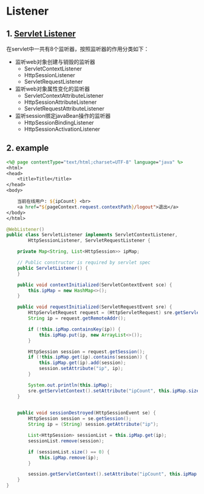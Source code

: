 # Listener

## 1. [Servlet Listener](http://www.monkey1024.com/javaweb/986)

在servlet中一共有8个监听器，按照监听器的作用分类如下：

-   监听web对象创建与销毁的监听器
    -   ServletContextListener
    -   HttpSessionListener
    -   ServletRequestListener
-   监听web对象属性变化的监听器
    -   ServletContextAttributeListener
    -   HttpSessionAttributeListener
    -   ServletRequestAttributeListener
-   监听session绑定javaBean操作的监听器
    -   HttpSessionBindingListener
    -   HttpSessionActivationListener

## 2. example

```jsp
<%@ page contentType="text/html;charset=UTF-8" language="java" %>
<html>
<head>
    <title>Title</title>
</head>
<body>

    当前在线用户: ${ipCount} <br>
    <a href="${pageContext.request.contextPath}/logout">退出</a>
</body>
</html>
```

```java
@WebListener()
public class ServletListener implements ServletContextListener,
        HttpSessionListener, ServletRequestListener {

    private Map<String, List<HttpSession>> ipMap;

    // Public constructor is required by servlet spec
    public ServletListener() {
    }

    public void contextInitialized(ServletContextEvent sce) {
        this.ipMap = new HashMap<>();
    }

    public void requestInitialized(ServletRequestEvent sre) {
        HttpServletRequest request = (HttpServletRequest) sre.getServletRequest();
        String ip = request.getRemoteAddr();

        if (!this.ipMap.containsKey(ip)) {
            this.ipMap.put(ip, new ArrayList<>());
        }

        HttpSession session = request.getSession();
        if (!this.ipMap.get(ip).contains(session)) {
            this.ipMap.get(ip).add(session);
            session.setAttribute("ip", ip);
        }

        System.out.println(this.ipMap);
        sre.getServletContext().setAttribute("ipCount", this.ipMap.size());
    }
    

    public void sessionDestroyed(HttpSessionEvent se) {
        HttpSession session = se.getSession();
        String ip = (String) session.getAttribute("ip");

        List<HttpSession> sessionList = this.ipMap.get(ip);
        sessionList.remove(session);

        if (sessionList.size() == 0) {
            this.ipMap.remove(ip);
        }

        session.getServletContext().setAttribute("ipCount", this.ipMap.size());
    }
}
```
